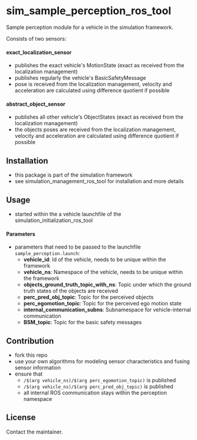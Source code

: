 # sim_sample_perception_ros_tool
Sample perception module for a vehicle in the simulation framework.

Consists of two sensors:

#### exact_localization_sensor
* publishes the exact vehicle's MotionState (exact as received from the localization management)
* publishes regularly the vehicle's BasicSafetyMessage
* pose is received from the localization management, velocity and acceleration are calculated using difference quotient if possible

#### abstract_object_sensor
* publishes all other vehicle's ObjectStates (exact as received from the localization management)
* the objects poses are received from the localization management, velocity and acceleration are calculated using difference quotient if possible

## Installation
* this package is part of the simulation framework
* see simulation_management_ros_tool for installation and more details

## Usage
* started within the a vehicle launchfile of the simulation_initialization_ros_tool

#### Parameters
* parameters that need to be passed to the launchfile `sample_perception.launch`:
  * **vehicle_id**: Id of the vehicle, needs to be unique within the framework
  * **vehicle_ns**: Namespace of the vehicle, needs to be unique within the framework
  * **objects_ground_truth_topic_with_ns**: Topic under which the ground truth states of the objects are received
  * **perc_pred_obj_topic**: Topic for the perceived objects
  * **perc_egomotion_topic**: Topic for the perceived ego motion state
  * **internal_communication_subns**: Subnamespace for vehicle-internal communication
  * **BSM_topic**: Topic for the basic safety messages

## Contribution

* fork this repo
* use your own algorithms for modeling sensor characteristics and fusing sensor information
* ensure that
  * `/$(arg vehicle_ns)/$(arg perc_egomotion_topic)` is published
  * `/$(arg vehicle_ns)/$(arg perc_pred_obj_topic)` is published
  * all internal ROS communication stays within the perception namespace

## License
Contact the maintainer.
